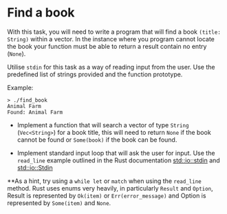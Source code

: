 # Find a book

With this task, you will need to write a program that will find a book `(title: String)` within a vector. In the instance where you program cannot locate the book your function must be able to return a result contain no entry (`None`).

Utilise `stdin` for this task as a way of reading input from the user. Use the predefined list of strings provided and the function prototype.

Example:
```
> ./find_book
Animal Farm
Found: Animal Farm
```

* Implement a function that will search a vector of type `String` (`Vec<String>`) for a book title, this will need to return `None` if the book cannot be found or `Some(book)` if the book can be found.

* Implement standard input loop that will ask the user for input. Use the `read_line` example outlined in the Rust documentation [std::io::stdin](https://doc.rust-lang.org/std/io/fn.stdin.html) and [std::io::Stdin](https://doc.rust-lang.org/std/io/struct.Stdin.html#method.read_line)

**As a hint, try using a `while let` or `match` when using the `read_line` method. Rust uses enums very heavily, in particularly `Result` and `Option`, Result is represented by `Ok(item)` or `Err(error_message)` and Option is represented by `Some(item)` and `None`.


